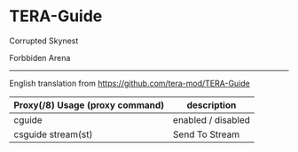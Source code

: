 
TERA-Guide
======

Corrupted Skynest

Forbbiden Arena

------

English translation from https://github.com/tera-mod/TERA-Guide


Proxy(/8) Usage (proxy command) | description
--- | ---
cguide | enabled / disabled
csguide stream(st) | Send To Stream